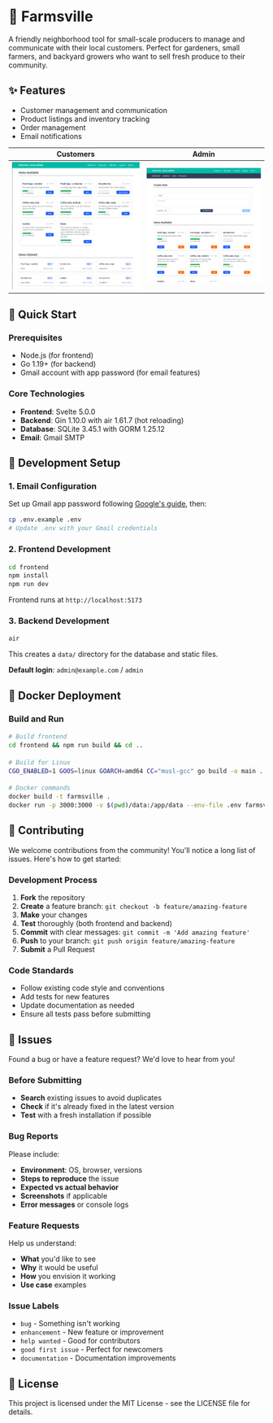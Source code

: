 # 🌱 Farmsville

A friendly neighborhood tool for small-scale producers to manage and communicate with their local customers. Perfect for gardeners, small farmers, and backyard growers who want to sell fresh produce to their community.

## ✨ Features

- Customer management and communication
- Product listings and inventory tracking
- Order management
- Email notifications

| Customers                                        | Admin                                        |
| ------------------------------------------------ | -------------------------------------------- |
| ![Dashboard](frontend/static/customer_photo.png) | ![Products](frontend/static/admin_photo.png) |

## 🚀 Quick Start

### Prerequisites

- Node.js (for frontend)
- Go 1.19+ (for backend)
- Gmail account with app password (for email features)

### Core Technologies

- **Frontend**: Svelte 5.0.0
- **Backend**: Gin 1.10.0 with air 1.61.7 (hot reloading)
- **Database**: SQLite 3.45.1 with GORM 1.25.12
- **Email**: Gmail SMTP

## 🔧 Development Setup

### 1. Email Configuration

Set up Gmail app password following [Google's guide](https://support.google.com/mail/answer/185833?hl=en), then:

```bash
cp .env.example .env
# Update .env with your Gmail credentials
```

### 2. Frontend Development

```bash
cd frontend
npm install
npm run dev
```

Frontend runs at `http://localhost:5173`

### 3. Backend Development

```bash
air
```

This creates a `data/` directory for the database and static files.

**Default login**: `admin@example.com` / `admin`

## 🐳 Docker Deployment

### Build and Run

```bash
# Build frontend
cd frontend && npm run build && cd ..

# Build for Linux
CGO_ENABLED=1 GOOS=linux GOARCH=amd64 CC="musl-gcc" go build -o main .

# Docker commands
docker build -t farmsville .
docker run -p 3000:3000 -v $(pwd)/data:/app/data --env-file .env farmsville
```

## 🤝 Contributing

We welcome contributions from the community! You'll notice a long list of issues. Here's how to get started:

### Development Process

1. **Fork** the repository
2. **Create** a feature branch: `git checkout -b feature/amazing-feature`
3. **Make** your changes
4. **Test** thoroughly (both frontend and backend)
5. **Commit** with clear messages: `git commit -m 'Add amazing feature'`
6. **Push** to your branch: `git push origin feature/amazing-feature`
7. **Submit** a Pull Request

### Code Standards

- Follow existing code style and conventions
- Add tests for new features
- Update documentation as needed
- Ensure all tests pass before submitting

## 🐛 Issues

Found a bug or have a feature request? We'd love to hear from you!

### Before Submitting

- **Search** existing issues to avoid duplicates
- **Check** if it's already fixed in the latest version
- **Test** with a fresh installation if possible

### Bug Reports

Please include:

- **Environment**: OS, browser, versions
- **Steps to reproduce** the issue
- **Expected vs actual behavior**
- **Screenshots** if applicable
- **Error messages** or console logs

### Feature Requests

Help us understand:

- **What** you'd like to see
- **Why** it would be useful
- **How** you envision it working
- **Use case** examples

### Issue Labels

- `bug` - Something isn't working
- `enhancement` - New feature or improvement
- `help wanted` - Good for contributors
- `good first issue` - Perfect for newcomers
- `documentation` - Documentation improvements

## 📄 License

This project is licensed under the MIT License - see the LICENSE file for details.
